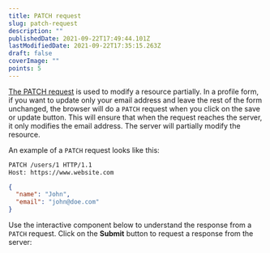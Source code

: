 ```yaml
---
title: PATCH request
slug: patch-request
description: ""
publishedDate: 2021-09-22T17:49:44.101Z
lastModifiedDate: 2021-09-22T17:35:15.263Z
draft: false
coverImage: ""
points: 5
---
```


[The PATCH request](https://developer.mozilla.org/en-US/docs/Web/HTTP/Methods/PATCH) is used to modify a resource partially. In a profile form, if you want to update only your email address and leave the rest of the form unchanged, the browser will do a `PATCH` request when you click on the save or update button. This will ensure that when the request reaches the server, it only modifies the email address. The server will partially modify the resource.

An example of a `PATCH` request looks like this:

```bash
PATCH /users/1 HTTP/1.1
Host: https://www.website.com
```

```json
{
  "name": "John",
  "email": "john@doe.com"
}
```

Use the interactive component below to understand the response from a `PATCH` request. Click on the **Submit** button to request a response from the server:

<HTTPClient
  url="https://learn.rapidapi.com/apis/rest/2"
  method="PATCH"
  isRequestMethodChangeDisabled
/>
